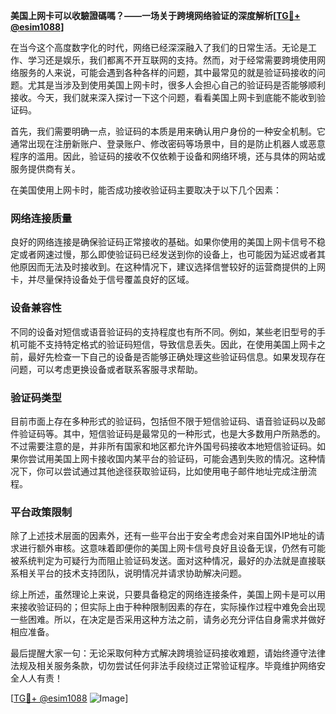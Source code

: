**美国上网卡可以收驗證碼嗎？——一场关于跨境网络验证的深度解析[[TG💪+ @esim1088](https://t.me/s/esim1088)]**

在当今这个高度数字化的时代，网络已经深深融入了我们的日常生活。无论是工作、学习还是娱乐，我们都离不开互联网的支持。然而，对于经常需要跨境使用网络服务的人来说，可能会遇到各种各样的问题，其中最常见的就是验证码接收的问题。尤其是当涉及到使用美国上网卡时，很多人会担心自己的验证码是否能够顺利接收。今天，我们就来深入探讨一下这个问题，看看美国上网卡到底能不能收到验证码。

首先，我们需要明确一点，验证码的本质是用来确认用户身份的一种安全机制。它通常出现在注册新账户、登录账户、修改密码等场景中，目的是防止机器人或恶意程序的滥用。因此，验证码的接收不仅依赖于设备和网络环境，还与具体的网站或服务提供商有关。

在美国使用上网卡时，能否成功接收验证码主要取决于以下几个因素：

### 网络连接质量

良好的网络连接是确保验证码正常接收的基础。如果你使用的美国上网卡信号不稳定或者网速过慢，那么即使验证码已经发送到你的设备上，也可能因为延迟或者其他原因而无法及时接收到。在这种情况下，建议选择信誉较好的运营商提供的上网卡，并尽量保持设备处于信号覆盖良好的区域。

### 设备兼容性

不同的设备对短信或语音验证码的支持程度也有所不同。例如，某些老旧型号的手机可能不支持特定格式的验证码短信，导致信息丢失。因此，在使用美国上网卡之前，最好先检查一下自己的设备是否能够正确处理这些验证码信息。如果发现存在问题，可以考虑更换设备或者联系客服寻求帮助。

### 验证码类型

目前市面上存在多种形式的验证码，包括但不限于短信验证码、语音验证码以及邮件验证码等。其中，短信验证码是最常见的一种形式，也是大多数用户所熟悉的。不过需要注意的是，并非所有国家和地区都允许外国号码接收本地短信验证码。如果你尝试用美国上网卡接收国内某平台的验证码，可能会遇到失败的情况。这种情况下，你可以尝试通过其他途径获取验证码，比如使用电子邮件地址完成注册流程。

### 平台政策限制

除了上述技术层面的因素外，还有一些平台出于安全考虑会对来自国外IP地址的请求进行额外审核。这意味着即便你的美国上网卡信号良好且设备无误，仍然有可能被系统判定为可疑行为而阻止验证码发送。面对这种情况，最好的办法就是直接联系相关平台的技术支持团队，说明情况并请求协助解决问题。

综上所述，虽然理论上来说，只要具备稳定的网络连接条件，美国上网卡是可以用来接收验证码的；但实际上由于种种限制因素的存在，实际操作过程中难免会出现一些困难。所以，在决定是否采用这种方法之前，请务必充分评估自身需求并做好相应准备。

最后提醒大家一句：无论采取何种方式解决跨境验证码接收难题，请始终遵守法律法规及相关服务条款，切勿尝试任何非法手段绕过正常验证程序。毕竟维护网络安全人人有责！

[[TG💪+ @esim1088](https://t.me/s/esim1088) ![Image](https://i.postimg.cc/4NQfJmqS/Snipaste-2025-05-13-00-14-12.png)]